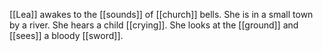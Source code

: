 [[Lea]] awakes to the [[sounds]] of [[church]] bells. She is in a small town by a river. She hears a child [[crying]]. She looks at the [[ground]] and [[sees]] a bloody [[sword]]. 
